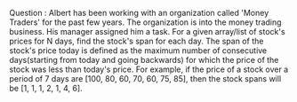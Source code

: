 Question : Albert has been working with an organization called 'Money Traders' for the past few years. The organization is into the money trading business. His manager assigned him a task. For a given array/list of stock's prices for N days, find the stock's span for each day.
The span of the stock's price today is defined as the maximum number of consecutive days(starting from today and going backwards) for which the price of the stock was less than today's price.
For example, if the price of a stock over a period of 7 days are [100, 80, 60, 70, 60, 75, 85], then the stock spans will be [1, 1, 1, 2, 1, 4, 6].

